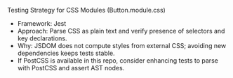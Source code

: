 Testing Strategy for CSS Modules (Button.module.css)
- Framework: Jest
- Approach: Parse CSS as plain text and verify presence of selectors and key declarations.
- Why: JSDOM does not compute styles from external CSS; avoiding new dependencies keeps tests stable.
- If PostCSS is available in this repo, consider enhancing tests to parse with PostCSS and assert AST nodes.